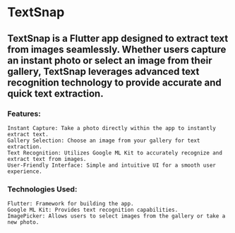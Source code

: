 # TextSnap

## TextSnap is a Flutter app designed to extract text from images seamlessly. Whether users capture an instant photo or select an image from their gallery, TextSnap leverages advanced text recognition technology to provide accurate and quick text extraction.

### Features:
    Instant Capture: Take a photo directly within the app to instantly extract text.
    Gallery Selection: Choose an image from your gallery for text extraction.
    Text Recognition: Utilizes Google ML Kit to accurately recognize and extract text from images.
    User-Friendly Interface: Simple and intuitive UI for a smooth user experience.

### Technologies Used:
    Flutter: Framework for building the app.
    Google ML Kit: Provides text recognition capabilities.
    ImagePicker: Allows users to select images from the gallery or take a new photo.
